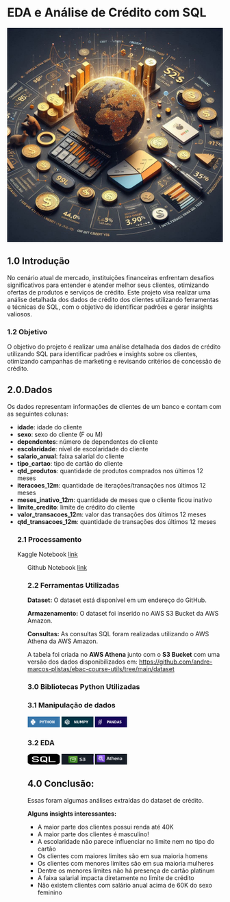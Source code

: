 
# EDA e Análise de Crédito com SQL

 <img src="images/project3.jpeg" alt="Uma bela paisagem" width="1000" height="500" title="Clique para ampliar">
 <h2>1.0 Introdução</h2>
<P>No cenário atual de mercado, instituições financeiras enfrentam desafios significativos para entender e atender melhor seus clientes, otimizando ofertas de produtos e serviços de crédito. Este projeto visa realizar uma análise detalhada dos dados de crédito dos clientes utilizando ferramentas e técnicas de SQL, com o objetivo de identificar padrões e gerar insights valiosos.</P>
 

 <h3> 1.2 Objetivo</h3>
 <p>O objetivo do projeto é realizar uma análise detalhada dos dados de crédito utilizando SQL para identificar padrões e insights sobre os clientes, otimizando campanhas de marketing e revisando critérios de concessão de crédito.
</p>

<h2>2.0.Dados</h2>
<p>Os dados representam informações de clientes de um banco e contam com as seguintes colunas:</p>

<ul>
  <li><strong>idade</strong>: idade do cliente</li>
  <li><strong>sexo</strong>: sexo do cliente (F ou M)</li>
  <li><strong>dependentes</strong>: número de dependentes do cliente</li>
  <li><strong>escolaridade</strong>: nível de escolaridade do cliente</li>
  <li><strong>salario_anual</strong>: faixa salarial do cliente</li>
  <li><strong>tipo_cartao</strong>: tipo de cartão do cliente</li>
  <li><strong>qtd_produtos</strong>: quantidade de produtos comprados nos últimos 12 meses</li>
  <li><strong>iteracoes_12m</strong>: quantidade de iterações/transações nos últimos 12 meses</li>
  <li><strong>meses_inativo_12m</strong>: quantidade de meses que o cliente ficou inativo</li>
  <li><strong>limite_credito</strong>: limite de crédito do cliente</li>
  <li><strong>valor_transacoes_12m</strong>: valor das transações dos últimos 12 meses</li>
  <li><strong>qtd_transacoes_12m</strong>: quantidade de transações dos últimos 12 meses</li>
 <h3><strong>2.1 Processamento</strong></h3>
</ul>
    <ul>
      Kaggle Notebook <a href="https://www.kaggle.com/code/fabiopereira445/projeto-3-eda-e-an-lise-de-credito-com-sql">link</a>
      <ul>
      Github Notebook <a href="Notebook/Projeto_3_EDA_e_Análise_de_Credito_com_SQL.ipynb">link</a>
   
<h3><strong>2.2 Ferramentas Utilizadas</strong></h3>

<strong>Dataset:</strong> O dataset está disponível em um endereço do GitHub.
<p><strong>Armazenamento:</strong> O dataset foi inserido no AWS S3 Bucket da AWS Amazon.</p>
<p><strong>Consultas:</strong> As consultas SQL foram realizadas utilizando o AWS Athena da AWS Amazon.</p>

<p>A tabela foi criada no <strong>AWS Athena</strong> junto com o <strong>S3 Bucket</strong> com uma versão dos dados disponibilizados em: <a href="https://github.com/andre-marcos-perez/ebac-course-utils/tree/main/dataset">https://github.com/andre-marcos-plistas/ebac-course-utils/tree/main/dataset</a></p>


<h3>3.0 Bibliotecas Python Utilizadas</h3>
<h3>3.1 Manipulação de dados</h3>
<div class="icon-container">
<img src="images/img_python (1).svg" alt="Uma bela paisagem" width="75" height="25" title="img_python">
<img src="images/img_numpy (2).svg" alt="Uma bela paisagem" width="75" height="25" title="img_VScode">
<img src="images/img_pandas (2).svg" alt="Uma bela paisagem" width="75" height="25" title="img_jupyter">
</div>
<h3>3.2 EDA</h3>
<div class="icon-container">
<img src="images/sql.png" alt="Uma bela paisagem" width="75" height="25" title="SQL">
<img src="images/s3.png" alt="Uma bela paisagem" width="75" height="25" title="S3">
<img src="images/Athena.png" alt="Uma bela paisagem" width="75" height="25" title="Athena">
</div>
<h2>4.0 Conclusão:</h2>
Essas foram algumas análises extraídas do dataset de crédito.  

<strong>Alguns insights interessantes:</strong>

- A maior parte dos clientes possui renda até 40K
- A maior parte dos clientes é masculino!
- A escolaridade não parece influenciar no limite nem no tipo do cartão
- Os clientes com maiores limites são em sua maioria homens
- Os clientes com menores limites são em sua maioria mulheres
- Dentre os menores limites não há presença de cartão platinum
- A faixa salarial impacta diretamente no limite de crédito
- Não existem clientes com salário anual acima de 60K do sexo feminino


</body> 
</html>
